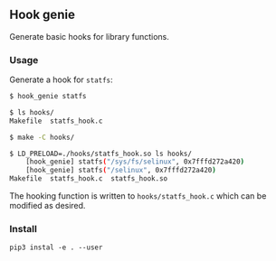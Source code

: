 ## Hook genie

Generate basic hooks for library functions.

### Usage
Generate a hook for `statfs`:
```bash
$ hook_genie statfs

$ ls hooks/
Makefile  statfs_hook.c

$ make -C hooks/

$ LD_PRELOAD=./hooks/statfs_hook.so ls hooks/
	[hook_genie] statfs("/sys/fs/selinux", 0x7fffd272a420)
	[hook_genie] statfs("/selinux", 0x7fffd272a420)
Makefile  statfs_hook.c  statfs_hook.so
```

The hooking function is written to `hooks/statfs_hook.c` which can be modified as desired.


### Install
`pip3 instal -e . --user`